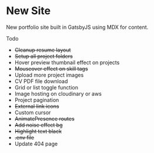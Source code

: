# New Site

New portfolio site built in GatsbyJS using MDX for content.

Todo
- ~~Cleanup resume layout~~
- ~~Setup all project folders~~
- Hover preview thumbnail effect on projects
- ~~Mouseover effect on skill tags~~
- Upload more project images
- CV PDF file download
- Grid or list toggle function
- Image hosting on cloudinary or aws
- Project pagination 
- ~~External link icons~~
- Custom cursor
- ~~AnimatePresence routes~~
- ~~Add noise effect bg~~
- ~~Highlight text black~~
- ~~.env file~~
- Update 404 page